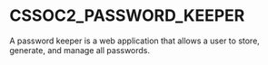 # CSSOC2_PASSWORD_KEEPER
A password keeper is a web application that allows a user to store, generate, and manage all passwords.
